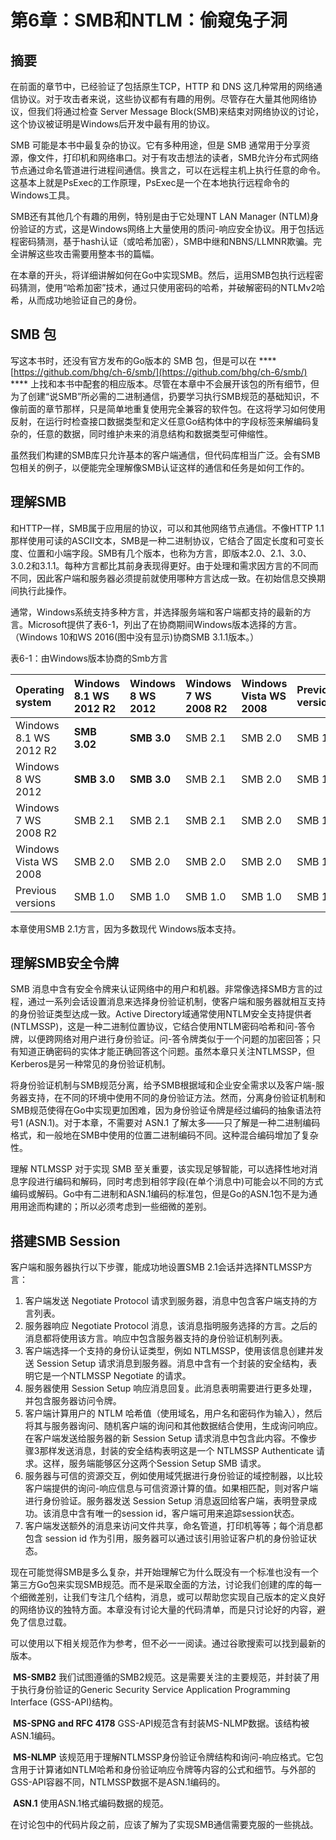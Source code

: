 # 第6章：SMB和NTLM：偷窥兔子洞

## 摘要

在前面的章节中，已经验证了包括原生TCP，HTTP 和 DNS 这几种常用的网络通信协议。对于攻击者来说，这些协议都有有趣的用例。尽管存在大量其他网络协议，但我们将通过检查 Server Message Block\(SMB\)来结束对网络协议的讨论，这个协议被证明是Windows后开发中最有用的协议。

SMB 可能是本书中最复杂的协议。它有多种用途，但是 SMB 通常用于分享资源，像文件，打印机和网络串口。对于有攻击想法的读者，SMB允许分布式网络节点通过命名管道进行进程间通信。换言之，可以在远程主机上执行任意的命令。这基本上就是PsExec的工作原理，PsExec是一个在本地执行远程命令的Windows工具。

SMB还有其他几个有趣的用例，特别是由于它处理NT LAN Manager \(NTLM\)身份验证的方式，这是Windows网络上大量使用的质问-响应安全协议。用于包括远程密码猜测，基于hash认证（或哈希加密），SMB中继和NBNS/LLMNR欺骗。完全讲解这些攻击需要用整本书的篇幅。

在本章的开头，将详细讲解如何在Go中实现SMB。然后，运用SMB包执行远程密码猜测，使用“哈希加密”技术，通过只使用密码的哈希，并破解密码的NTLMv2哈希，从而成功地验证自己的身份。

## SMB 包

写这本书时，还没有官方发布的Go版本的 SMB 包，但是可以在  ****[https://github.com/bhg/ch-6/smb/](https://github.com/bhg/ch-6/smb/) **** 上找和本书中配套的相应版本。尽管在本章中不会展开该包的所有细节，但为了创建“说SMB”所必需的二进制通信，扔要学习执行SMB规范的基础知识，不像前面的章节那样，只是简单地重复使用完全兼容的软件包。在这将学习如何使用反射，在运行时检查接口数据类型和定义任意Go结构体中的字段标签来解编码复杂的，任意的数据，同时维护未来的消息结构和数据类型可伸缩性。

虽然我们构建的SMB库只允许基本的客户端通信，但代码库相当广泛。会有SMB包相关的例子，以便能完全理解像SMB认证这样的通信和任务是如何工作的。

## 理解SMB

和HTTP一样，SMB属于应用层的协议，可以和其他网络节点通信。不像HTTP 1.1那样使用可读的ASCII文本，SMB是一种二进制协议，它结合了固定长度和可变长度、位置和小端字段。SMB有几个版本，也称为方言，即版本2.0、2.1、3.0、3.0.2和3.1.1。每种方言都比其前身表现得更好。由于处理和需求因方言的不同而不同，因此客户端和服务器必须提前就使用哪种方言达成一致。在初始信息交换期间执行此操作。

通常，Windows系统支持多种方言，并选择服务端和客户端都支持的最新的方言。Microsoft提供了表6-1，列出了在协商期间Windows版本选择的方言。（Windows 10和WS 2016\(图中没有显示\)协商SMB 3.1.1版本。）

表6-1：由Windows版本协商的Smb方言

| Operating system | Windows 8.1 WS 2012 R2 | Windows 8 WS 2012 | Windows 7 WS 2008 R2 | Windows Vista WS 2008 | Previous versions |
| :--- | :--- | :--- | :--- | :--- | :--- |
| Windows 8.1 WS 2012 R2 | **SMB 3.02** | **SMB 3.0** | SMB 2.1 | SMB 2.0 | SMB 1.0 |
| Windows 8 WS 2012 | **SMB 3.0** | **SMB 3.0** | SMB 2.1 | SMB 2.0 | SMB 1.0 |
| Windows 7 WS 2008 R2 | SMB 2.1 | SMB 2.1 | SMB 2.1 | SMB 2.0 | SMB 1.0 |
| Windows Vista WS 2008 | SMB 2.0 | SMB 2.0 | SMB 2.0 | SMB 2.0 | SMB 1.0 |
| Previous versions | SMB 1.0 | SMB 1.0 | SMB 1.0 | SMB 1.0 | SMB 1.0 |

本章使用SMB 2.1方言，因为多数现代 Windows版本支持。

## 理解SMB安全令牌

SMB 消息中含有安全令牌来认证网络中的用户和机器。非常像选择SMB方言的过程，通过一系列会话设置消息来选择身份验证机制，使客户端和服务器就相互支持的身份验证类型达成一致。Active Directory域通常使用NTLM安全支持提供者\(NTLMSSP\)，这是一种二进制位置协议，它结合使用NTLM密码哈希和问-答令牌，以便跨网络对用户进行身份验证。问-答令牌类似于一个问题的加密回答；只有知道正确密码的实体才能正确回答这个问题。虽然本章只关注NTLMSSP，但Kerberos是另一种常见的身份验证机制。

将身份验证机制与SMB规范分离，给予SMB根据域和企业安全需求以及客户端-服务器支持，在不同的环境中使用不同的身份验证方法。然而，分离身份验证机制和SMB规范使得在Go中实现更加困难，因为身份验证令牌是经过编码的抽象语法符号1 \(ASN.1\)。对于本章，不需要对 ASN.1 了解太多——只了解是一种二进制编码格式，和一般地在SMB中使用的位置二进制编码不同。这种混合编码增加了复杂性。

理解 NTLMSSP 对于实现 SMB 至关重要，该实现足够智能，可以选择性地对消息字段进行编码和解码，同时考虑到相邻字段\(在单个消息中\)可能会以不同的方式编码或解码。Go中有二进制和ASN.1编码的标准包，但是Go的ASN.1包不是为通用用途而构建的；所以必须考虑到一些细微的差别。

## 搭建SMB Session

客户端和服务器执行以下步骤，能成功地设置SMB 2.1会话并选择NTLMSSP方言：

1. 客户端发送 Negotiate Protocol 请求到服务器，消息中包含客户端支持的方言列表。
2. 服务器响应 Negotiate Protocol 消息，该消息指明服务选择的方言。之后的消息都将使用该方言。响应中包含服务器支持的身份验证机制列表。
3. 客户端选择一个支持的身份认证类型，例如 NTLMSSP，使用该信息创建并发送 Session Setup 请求消息到服务器。消息中含有一个封装的安全结构，表明它是一个NTLMSSP Negotiate 的请求。
4. 服务器使用 Session Setup 响应消息回复。此消息表明需要进行更多处理，并包含服务器访问令牌。
5. 客户端计算用户的 NTLM 哈希值（使用域名，用户名和密码作为输入），然后将其与服务器询问、随机客户端的询问和其他数据结合使用，生成询问响应。在客户端发送给服务器的新 Session Setup 请求消息中包含此内容。不像步骤3那样发送消息，封装的安全结构表明这是一个 NTLMSSP Authenticate 请求。这样，服务端能够区分这两个Session Setup SMB 请求。
6. 服务器与可信的资源交互，例如使用域凭据进行身份验证的域控制器，以比较客户端提供的询问-响应信息与可信资源计算的值。如果相匹配，则对客户端进行身份验证。服务器发送 Session Setup 消息返回给客户端，表明登录成功。该消息中含有唯一的session id，客户端可用来追踪session状态。
7. 客户端发送额外的消息来访问文件共享，命名管道，打印机等等；每个消息都包含 session id 作为引用，服务器可以通过该引用验证客户机的身份验证状态。

现在可能觉得SMB是多么复杂，并开始理解它为什么既没有一个标准也没有一个第三方Go包来实现SMB规范。而不是采取全面的方法，讨论我们创建的库的每一个细微差别，让我们专注几个结构，消息，或可以帮助您实现自己版本的定义良好的网络协议的独特方面。本章没有讨论大量的代码清单，而是只讨论好的内容，避免了信息过载。

可以使用以下相关规范作为参考，但不必一一阅读。通过谷歌搜索可以找到最新的版本。

​ **MS-SMB2** 我们试图遵循的SMB2规范。这是需要关注的主要规范，并封装了用于执行身份验证的Generic Security Service Application Programming Interface \(GSS-API\)结构。

​ **MS-SPNG and RFC 4178** GSS-API规范含有封装MS-NLMP数据。该结构被ASN.1编码。

​ **MS-NLMP** 该规范用于理解NTLMSSP身份验证令牌结构和询问-响应格式。它包含用于计算诸如NTLM哈希和身份验证响应令牌等内容的公式和细节。与外部的GSS-API容器不同，NTLMSSP数据不是ASN.1编码的。

​ **ASN.1** 使用ASN.1格式编码数据的规范。

在讨论包中的代码片段之前，应该了解为了实现SMB通信需要克服的一些挑战。

